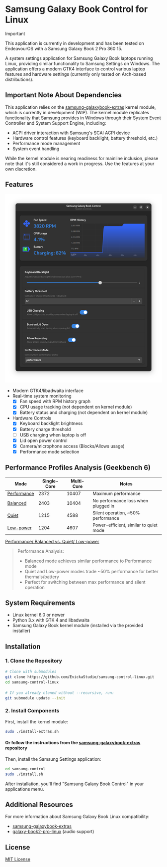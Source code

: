 # Samsung Galaxy Book Control for Linux

> [!IMPORTANT]
> This application is currently in development and has been tested on EndeavourOS with a Samsung Galaxy Book 2 Pro 360 15.

A system settings application for Samsung Galaxy Book laptops running Linux, providing similar functionality to Samsung Settings on Windows. The application offers a modern GTK4 interface to control various laptop features and hardware settings (currently only tested on Arch-based distributions).

## Important Note About Dependencies

This application relies on the [samsung-galaxybook-extras](https://github.com/joshuagrisham/samsung-galaxybook-extras) kernel module, which is currently in development (WIP). The kernel module replicates functionality that Samsung provides in Windows through their System Event Controller and System Support Engine, including:

- ACPI driver interaction with Samsung's SCAI ACPI device
- Hardware control features (keyboard backlight, battery threshold, etc.)
- Performance mode management
- System event handling

While the kernel module is nearing readiness for mainline inclusion, please note that it's still considered a work in progress. Use the features at your own discretion.

## Features

![Screenshot](assets/screenshot-2.png)

- Modern GTK4/libadwaita interface
- Real-time system monitoring
  - [x] Fan speed with RPM history graph
  - [x] CPU usage tracking (not dependent on kernel module)
  - [x] Battery status and charging (not dependent on kernel module)
- Hardware Controls
  - [x] Keyboard backlight brightness
  - [x] Battery charge threshold
  - [ ] USB charging when laptop is off
  - [x] Lid open power control
  - [x] Camera/microphone access (Blocks/Allows usage)
  - [x] Performance mode selection

## Performance Profiles Analysis (Geekbench 6)

| Mode | Single-Core | Multi-Core | Notes |
|------|-------------|------------|--------|
| [Performance](https://browser.geekbench.com/v6/cpu/9702316) | 2372 | 10407 | Maximum performance |
| [Balanced](https://browser.geekbench.com/v6/cpu/9702378) | 2403 | 10404 | No performance loss when plugged in |
| [Quiet](https://browser.geekbench.com/v6/cpu/9702538) | 1215 | 4588 | Silent operation, ~50% performance |
| [Low-power](https://browser.geekbench.com/v6/cpu/9702639) | 1204 | 4607 | Power-efficient, similar to quiet mode |

[Performance/ Balanced vs. Quiet/ Low-power](https://browser.geekbench.com/v6/cpu/compare/9702538?baseline=9702316)

> Performance Analysis:
>
> - Balanced mode achieves similar performance to Performance mode
> - Quiet and Low-power modes trade ~50% performance for better thermals/battery
> - Perfect for switching between max performance and silent operation

## System Requirements

- Linux kernel 6.0 or newer
- Python 3.x with GTK 4 and libadwaita
- Samsung Galaxy Book kernel module (installed via the provided installer)

## Installation

### 1. Clone the Repository

```bash
# Clone with submodules
git clone https://github.com/EvickaStudio/samsung-control-linux.git
cd samsung-control-linux

# If you already cloned without --recursive, run:
git submodule update --init
```

### 2. Install Components

First, install the kernel module:

```bash
sudo ./install-extras.sh
```

#### Or follow the instructions from the [samsung-galaxybook-extras](https://github.com/joshuagrisham/samsung-galaxybook-extras) repository

Then, install the Samsung Settings application:

```bash
cd samsung-control
sudo ./install.sh
```

After installation, you'll find "Samsung Galaxy Book Control" in your applications menu.

## Additional Resources

For more information about Samsung Galaxy Book Linux compatibility:

- [samsung-galaxybook-extras](https://github.com/joshuagrisham/samsung-galaxybook-extras)
- [galaxy-book2-pro-linux](https://github.com/joshuagrisham/galaxy-book2-pro-linux) (audio support)

## License

[MIT License](LICENSE)
